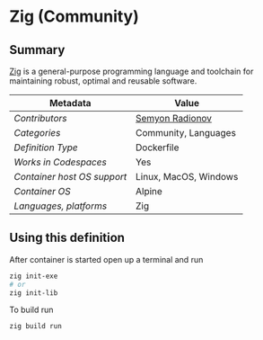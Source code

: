# Zig (Community)

## Summary

[Zig](https://ziglang.org/) is a general-purpose programming language and toolchain for maintaining robust, optimal and reusable software.

| Metadata                    | Value                                               |
| --------------------------- | --------------------------------------------------- |
| _Contributors_              | [Semyon Radionov](https://github.com/Wobbly-Wibbly) |
| _Categories_                | Community, Languages                                |
| _Definition Type_           | Dockerfile                                          |
| _Works in Codespaces_       | Yes                                                 |
| _Container host OS support_ | Linux, MacOS, Windows                               |
| _Container OS_              | Alpine                                              |
| _Languages, platforms_      | Zig                                                 |

## Using this definition

After container is started open up a terminal and run

```sh
zig init-exe
# or
zig init-lib
```

To build run

```sh
zig build run
```
